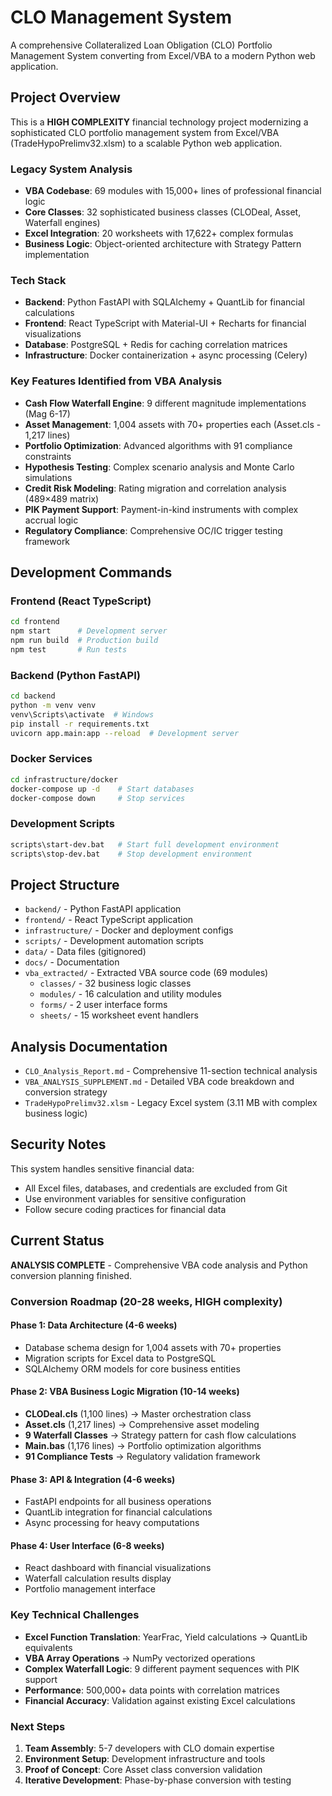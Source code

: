 # CLO Management System

A comprehensive Collateralized Loan Obligation (CLO) Portfolio Management System converting from Excel/VBA to a modern Python web application.

## Project Overview

This is a **HIGH COMPLEXITY** financial technology project modernizing a sophisticated CLO portfolio management system from Excel/VBA (TradeHypoPrelimv32.xlsm) to a scalable Python web application.

### Legacy System Analysis
- **VBA Codebase**: 69 modules with 15,000+ lines of professional financial logic
- **Core Classes**: 32 sophisticated business classes (CLODeal, Asset, Waterfall engines)
- **Excel Integration**: 20 worksheets with 17,622+ complex formulas
- **Business Logic**: Object-oriented architecture with Strategy Pattern implementation

### Tech Stack
- **Backend**: Python FastAPI with SQLAlchemy + QuantLib for financial calculations
- **Frontend**: React TypeScript with Material-UI + Recharts for financial visualizations
- **Database**: PostgreSQL + Redis for caching correlation matrices
- **Infrastructure**: Docker containerization + async processing (Celery)

### Key Features Identified from VBA Analysis
- **Cash Flow Waterfall Engine**: 9 different magnitude implementations (Mag 6-17)
- **Asset Management**: 1,004 assets with 70+ properties each (Asset.cls - 1,217 lines)
- **Portfolio Optimization**: Advanced algorithms with 91 compliance constraints
- **Hypothesis Testing**: Complex scenario analysis and Monte Carlo simulations
- **Credit Risk Modeling**: Rating migration and correlation analysis (489×489 matrix)
- **PIK Payment Support**: Payment-in-kind instruments with complex accrual logic
- **Regulatory Compliance**: Comprehensive OC/IC trigger testing framework

## Development Commands

### Frontend (React TypeScript)
```bash
cd frontend
npm start      # Development server
npm run build  # Production build
npm test       # Run tests
```

### Backend (Python FastAPI)
```bash
cd backend
python -m venv venv
venv\Scripts\activate  # Windows
pip install -r requirements.txt
uvicorn app.main:app --reload  # Development server
```

### Docker Services
```bash
cd infrastructure/docker
docker-compose up -d    # Start databases
docker-compose down     # Stop services
```

### Development Scripts
```bash
scripts\start-dev.bat   # Start full development environment
scripts\stop-dev.bat    # Stop development environment
```

## Project Structure

- `backend/` - Python FastAPI application
- `frontend/` - React TypeScript application  
- `infrastructure/` - Docker and deployment configs
- `scripts/` - Development automation scripts
- `data/` - Data files (gitignored)
- `docs/` - Documentation
- `vba_extracted/` - Extracted VBA source code (69 modules)
  - `classes/` - 32 business logic classes
  - `modules/` - 16 calculation and utility modules
  - `forms/` - 2 user interface forms
  - `sheets/` - 15 worksheet event handlers

## Analysis Documentation

- `CLO_Analysis_Report.md` - Comprehensive 11-section technical analysis
- `VBA_ANALYSIS_SUPPLEMENT.md` - Detailed VBA code breakdown and conversion strategy
- `TradeHypoPrelimv32.xlsm` - Legacy Excel system (3.11 MB with complex business logic)

## Security Notes

This system handles sensitive financial data:
- All Excel files, databases, and credentials are excluded from Git
- Use environment variables for sensitive configuration
- Follow secure coding practices for financial data

## Current Status

**ANALYSIS COMPLETE** - Comprehensive VBA code analysis and Python conversion planning finished.

### Conversion Roadmap (20-28 weeks, HIGH complexity)

#### **Phase 1: Data Architecture (4-6 weeks)**
- Database schema design for 1,004 assets with 70+ properties
- Migration scripts for Excel data to PostgreSQL
- SQLAlchemy ORM models for core business entities

#### **Phase 2: VBA Business Logic Migration (10-14 weeks)**
- **CLODeal.cls** (1,100 lines) → Master orchestration class
- **Asset.cls** (1,217 lines) → Comprehensive asset modeling  
- **9 Waterfall Classes** → Strategy pattern for cash flow calculations
- **Main.bas** (1,176 lines) → Portfolio optimization algorithms
- **91 Compliance Tests** → Regulatory validation framework

#### **Phase 3: API & Integration (4-6 weeks)**  
- FastAPI endpoints for all business operations
- QuantLib integration for financial calculations
- Async processing for heavy computations

#### **Phase 4: User Interface (6-8 weeks)**
- React dashboard with financial visualizations
- Waterfall calculation results display
- Portfolio management interface

### Key Technical Challenges
- **Excel Function Translation**: YearFrac, Yield calculations → QuantLib equivalents
- **VBA Array Operations** → NumPy vectorized operations  
- **Complex Waterfall Logic**: 9 different payment sequences with PIK support
- **Performance**: 500,000+ data points with correlation matrices
- **Financial Accuracy**: Validation against existing Excel calculations

### Next Steps
1. **Team Assembly**: 5-7 developers with CLO domain expertise
2. **Environment Setup**: Development infrastructure and tools
3. **Proof of Concept**: Core Asset class conversion validation
4. **Iterative Development**: Phase-by-phase conversion with testing